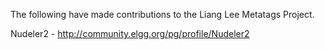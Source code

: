 The following have made contributions to the Liang Lee Metatags Project.

Nudeler2 - http://community.elgg.org/pg/profile/Nudeler2